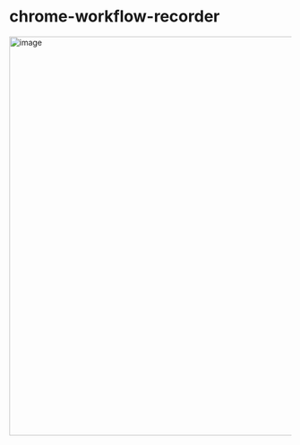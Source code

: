 # chrome-workflow-recorder

<img width="1124" height="713" alt="image" src="https://github.com/user-attachments/assets/1a719cfc-6374-4606-bafc-115c4dc7b72a" />
